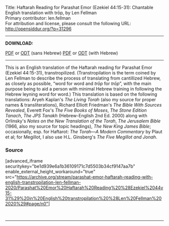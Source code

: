 <html>
<head></head>
<body>
Title: Haftarah Reading for Parashat Emor (Ezekiel 44:15-31): Chantable English translation with trōp, by Len Fellman<br />
Primary contributor: len.fellman<br />
For attribution and license, please consult the following URL: <a href="http://opensiddur.org/?p=31296">http://opensiddur.org/?p=31296</a>
<p />
<hr />

<strong>DOWNLOAD:</strong> 

<a href="https://archive.org/download/parashat-emor-haftarah-reading-with-english-transtropilation-len-fellman-2020/Parashat%20Emor%20Haftarah%20Reading%20%28Ezekiel%2044v15-31%29%20in%20English%20transtropilation%20%28Len%20Fellman%202020%29%20-%20english%20only.pdf">PDF</a> or <a href="https://archive.org/download/parashat-emor-haftarah-reading-with-english-transtropilation-len-fellman-2020/Parashat%20Emor%20Haftarah%20Reading%20%28Ezekiel%2044v15-31%29%20in%20English%20transtropilation%20%28Len%20Fellman%202020%29%20-%20english%20only.odt">ODT</a> (sans Hebrew)
<a href="https://archive.org/download/parashat-emor-haftarah-reading-with-english-transtropilation-len-fellman-2020/Parashat%20Emor%20Haftarah%20Reading%20%28Ezekiel%2044v15-31%29%20in%20English%20transtropilation%20%28Len%20Fellman%202020%29.pdf">PDF</a> or <a href="https://archive.org/download/parashat-emor-haftarah-reading-with-english-transtropilation-len-fellman-2020/Parashat%20Emor%20Haftarah%20Reading%20%28Ezekiel%2044v15-31%29%20in%20English%20transtropilation%20%28Len%20Fellman%202020%29.odt">ODT</a> (with Hebrew)

<hr />

This is an English translation of the Haftarah reading for Parashat Emor (Ezekiel 44:15-31), transtropilized. (Transtropilation is the term coined by Len Fellman to describe the process of translating from cantillized Hebrew, as closely as possible, “word for word and <em>trōp</em> for <em>trōp</em>”, with the main purpose being to aid a person with minimal Hebrew training in following the Hebrew leyning word for word.) This translation is based on the following translations: Aryeh Kaplan's <em>The Living Torah</em> (also my source for proper names &amp; transliterations), Richard Elliott Friedman's <em>The Bible With Sources Revealed</em>, Everett Fox's <em>The Five Books of Moses</em>, <em>The Stone Edition Tanach</em>, <em>The JPS Tanakh</em> (Hebrew-English 2nd Ed. 2000) along with Orlinsky's <em>Notes on the New Translation of the Torah</em>, <em>The Jerusalem Bible</em> (1966, also my source for topic headings), <em>The New King James Bible</em>; occasionally, esp. for Haftarot: <em>The Torah—A Modern Commentary</em> by Plaut et al; for Megillot, I also use H.L. Ginsberg's <em>The Five Megillot and Jonah</em>.

<h3>Source</h3>

[advanced_iframe securitykey="be1d939e6a1b36109171c7d5503b34cf9147aa7b" enable_external_height_workaround="true" src="https://archive.org/stream/parashat-emor-haftarah-reading-with-english-transtropilation-len-fellman-2020/Parashat%20Emor%20Haftarah%20Reading%20%28Ezekiel%2044v15-31%29%20in%20English%20transtropilation%20%28Len%20Fellman%202020%29#page/n0"]

&nbsp;

<hr />

&nbsp;
</body>
</html>